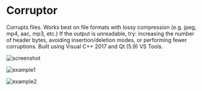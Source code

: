 # Corruptor

Corrupts files. Works best on file formats with lossy compression (e.g. jpeg, mp4, aac, mp3, etc.) If the output is unreadable, try: increasing the number of header bytes, avoiding insertion/deletion modes, or performing fewer corruptions. Built using Visual C++ 2017 and Qt (5.9) VS Tools.

![screenshot](https://user-images.githubusercontent.com/12481078/29169640-dcefe292-7d89-11e7-94ef-60013e541ef8.png)

![example1](https://user-images.githubusercontent.com/12481078/29152242-416ac0d8-7d3b-11e7-9ef2-e48727457ea6.jpg)

![example2](https://user-images.githubusercontent.com/12481078/29152297-88187250-7d3b-11e7-9a96-d4983030e0fd.jpg)
